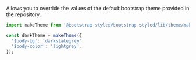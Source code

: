 Allows you to override the values of the default bootstrap theme provided in the repository.

```js static
import makeTheme from '@bootstrap-styled/bootstrap-styled/lib/theme/makeTheme';

const darkTheme = makeTheme({
  '$body-bg': 'darkslategrey'.
  '$body-color': 'lightgrey'.
});
```
